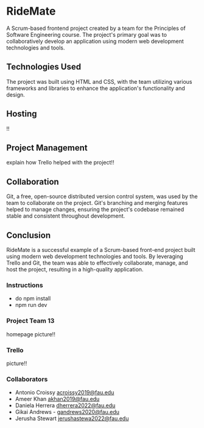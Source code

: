 # RideMate

A Scrum-based frontend project created by a team for the Principles of Software Engineering course. The project's primary goal was to collaboratively develop an application using modern web development technologies and tools. 

## Technologies Used

The project was built using HTML and CSS, with the team utilizing various frameworks and libraries to enhance the application's functionality and design.

## Hosting

!!

## Project Management

explain how Trello helped with the project!!

## Collaboration

Git, a free, open-source distributed version control system, was used by the team to collaborate on the project. Git's branching and merging features helped to manage changes, ensuring the project's codebase remained stable and consistent throughout development.

## Conclusion

RideMate is a successful example of a Scrum-based front-end project built using modern web development technologies and tools. By leveraging Trello and Git, the team was able to effectively collaborate, manage, and host the project, resulting in a high-quality application.

### Instructions
- do npm install
- npm run dev


### Project Team 13
homepage picture!!

### Trello
picture!!

### Collaborators

- Antonio Croissy  acroissy2019@fau.edu
- Ameer Khan  akhan2019@fau.edu
- Daniela Herrera  dherrera2022@fau.edu
- Gikai Andrews - gandrews2020@fau.edu
- Jerusha Stewart jerushastewa2022@fau.edu
